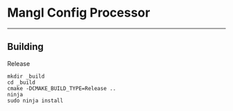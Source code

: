 # Mangl Config Processor
---

## Building

Release

    mkdir _build
    cd _build
    cmake -DCMAKE_BUILD_TYPE=Release ..
    ninja
    sudo ninja install

